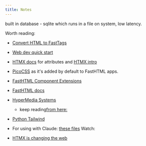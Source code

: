 ```yaml
---
title: Notes
---
```


built in database - sqlite which runs in a file on system, low latency.

Worth reading:

- [Convert HTML to FastTags](https://h2f.answer.ai/)
- [Web dev quick start](https://docs.fastht.ml/tutorials/quickstart_for_web_devs.html)

- [HTMX docs](https://htmx.org/reference/#attributes) for attributes and [HTMX intro](https://calmcode.io/course/htmx/introduction)
- [PicoCSS](https://picocss.com/) as it's added by default to FastHTML apps.
- [FastHTML Component Extensions](https://docs.fastht.ml/api/xtend.html)
- [FastHTML docs](https://fasthtml.dev/)
- [HyperMedia Systems](https://hypermedia.systems/book/contents/)
  - keep reading[from here:](https://hypermedia.systems/hypermedia-a-reintroduction/)
- [Python Tailwind](https://pypi.org/project/pytailwindcss/)

- For using with Claude: [these files](https://github.com/AnswerDotAI/fasthtml/raw/main/mds.zip)
  Watch:

- [HTMX is changing the web](https://www.youtube.com/watch?v=WuipZMUch18)
